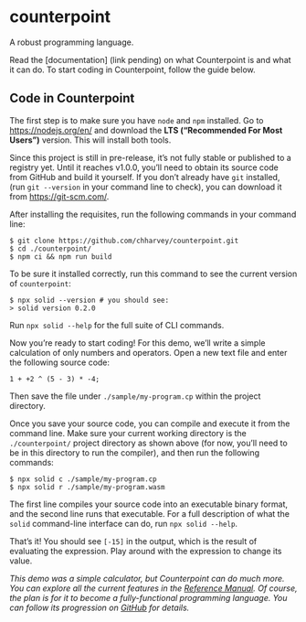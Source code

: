 # counterpoint
A robust programming language.

Read the [documentation] (link pending) on what Counterpoint is and what it can do.
To start coding in Counterpoint, follow the guide below.



## Code in Counterpoint
The first step is to make sure you have `node` and `npm` installed.
Go to https://nodejs.org/en/ and download the **LTS (“Recommended For Most Users”)** version.
This will install both tools.

Since this project is still in pre-release, it’s not fully stable or published to a registry yet.
Until it reaches v1.0.0, you’ll need to obtain its source code from GitHub and build it yourself.
If you don’t already have `git` installed, (run `git --version` in your command line to check),
you can download it from https://git-scm.com/.

After installing the requisites, run the following commands in your command line:
```shell
$ git clone https://github.com/chharvey/counterpoint.git
$ cd ./counterpoint/
$ npm ci && npm run build
```

To be sure it installed correctly, run this command to see the current version of `counterpoint`:
```shell
$ npx solid --version # you should see:
> solid version 0.2.0
```
Run `npx solid --help` for the full suite of CLI commands.

Now you’re ready to start coding!
For this demo, we’ll write a simple calculation of only numbers and operators.
Open a new text file and enter the following source code:
```
1 + +2 ^ (5 - 3) * -4;
```
Then save the file under `./sample/my-program.cp` within the project directory.

Once you save your source code, you can compile and execute it from the command line.
Make sure your current working directory is the `./counterpoint/` project directory as shown above
(for now, you’ll need to be in this directory to run the compiler),
and then run the following commands:
```shell
$ npx solid c ./sample/my-program.cp
$ npx solid r ./sample/my-program.wasm
```
The first line compiles your source code into an executable binary format,
and the second line runs that executable.
For a full description of what the `solid` command-line interface can do, run `npx solid --help`.

That’s it! You should see `[-15]` in the output,
which is the result of evaluating the expression.
Play around with the expression to change its value.

*This demo was a simple calculator, but Counterpoint can do much more.
You can explore all the current features in the
[Reference Manual](https://github.com/chharvey/counterpoint/blob/prod/docs/reference/contents.md).
Of course, the plan is for it to become a fully-functional programming language.
You can follow its progression on [GitHub](https://github.com/chharvey/counterpoint/milestones) for details.*
